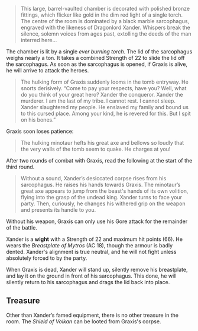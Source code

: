 > This large, barrel-vaulted chamber is decorated with polished bronze fittings, which flicker like gold in the dim red light of a single torch. The centre of the room is dominated by a black marble sarcophagus, engraved with the likeness of Dragonlord Xander. Whispers break the silence, solemn voices from ages past, extolling the deeds of the man interred here…

The chamber is lit by a single *ever burning torch*. The lid of the sarcophagus weighs nearly a ton. It takes a combined Strength of 22 to slide the lid off the sarcophagus. As soon as the sarcophagus is opened, if Graxis is alive, he will arrive to attack the heroes.

> The hulking form of Graxis suddenly looms in the tomb entryway. He snorts derisively. “Come to pay your respects, have you? Well, what do you think of your great hero? Xander the conqueror. Xander the murderer. I am the last of my tribe. I cannot rest. I cannot sleep. Xander slaughtered my people. He enslaved my family and bound us to this cursed place. Among your kind, he is revered for this. But I spit on his bones.”

Graxis soon loses patience:

>The hulking minotaur hefts his great axe and bellows so loudly that the very walls of the tomb seem to quake. He charges at you!

After two rounds of combat with Graxis, read the following at the start of the third round.

>Without a sound, Xander’s desiccated corpse rises from his sarcophagus. He raises his hands towards Graxis. The minotaur’s great axe appears to jump from the beast's hands of its own volition, flying into the grasp of the undead king. Xander turns to face your party. Then, curiously, he changes his withered grip on the weapon and presents its handle to you.

Without his weapon, Graxis can only use his Gore attack for the remainder of the battle. 

Xander is a **wight** with a Strength of 22 and maximum hit points (66). He wears the *Breastplate of Mytros* (AC 18), though the armour is badly dented. Xander's alignment is true neutral, and he will not fight unless absolutely forced to by the party.

When Graxis is dead, Xander will stand up, silently remove his breastplate, and lay it on the ground in front of his sarcophagus. This done, he will silently return to his sarcophagus and drags the lid back into place.

## Treasure
Other than Xander’s famed equipment, there is no other treasure in the room. The *Shield of Volkan* can be looted from Graxis's corpse.


